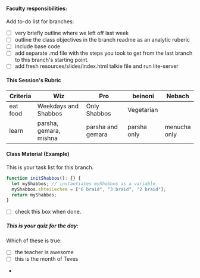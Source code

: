#### Faculty responsibilities:

Add to-do list for branches:

- [ ] very briefly outline where we left off last week
- [ ] outline the class objectives in the branch readme as an analytic ruberic
- [ ] include base code
- [ ] add separate .md file with the steps you took to get from the last branch to this branch's starting point.
- [ ] add fresh resources/slides/index.html talkie file and run lite-server

#### This Session's Rubric

| Criteria | Wiz                    | Pro               | beinoni     | Nebach            |
| -------- | ---------------------- | ----------------- | ----------- | ----------------- |
| eat food | Weekdays and Shabbos   | Only Shabbos      | Vegetarian  |                   |
| learn    | parsha, gemara, mishna | parsha and gemara | parsha only | menucha <br> only |

#### Class Material (Example)

This is your task list for this branch.

```javascript
function initShabbos(): {} {
  let myShabbos; // instantiates myShabbos as a variable.
  myShabbos.shteiLechem = ["6 braid", "3 braid", "2 braid"];
  return myShabbos;
}
```

- [ ] check this box when done.

<!-- <input type="text" id="name" name="name"/> -->

##### This is your quiz for the day:

Which of these is true:

- [ ] the teacher is awesome
- [ ] this is the month of Teves
-
